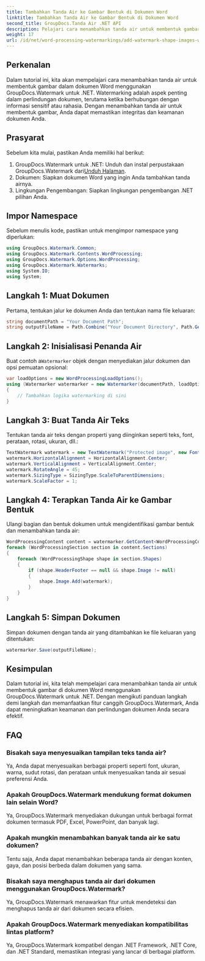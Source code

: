 ```yaml
---
title: Tambahkan Tanda Air ke Gambar Bentuk di Dokumen Word
linktitle: Tambahkan Tanda Air ke Gambar Bentuk di Dokumen Word
second_title: GroupDocs.Tanda Air .NET API
description: Pelajari cara menambahkan tanda air untuk membentuk gambar di dokumen Word menggunakan GroupDocs.Watermark untuk .NET. Tingkatkan keamanan dokumen dengan tutorial ini.
weight: 17
url: /id/net/word-processing-watermarkings/add-watermark-shape-images-word-docs/
---
```

## Perkenalan
Dalam tutorial ini, kita akan mempelajari cara menambahkan tanda air untuk membentuk gambar dalam dokumen Word menggunakan GroupDocs.Watermark untuk .NET. Watermarking adalah aspek penting dalam perlindungan dokumen, terutama ketika berhubungan dengan informasi sensitif atau rahasia. Dengan menambahkan tanda air untuk membentuk gambar, Anda dapat memastikan integritas dan keamanan dokumen Anda.
## Prasyarat
Sebelum kita mulai, pastikan Anda memiliki hal berikut:
1.  GroupDocs.Watermark untuk .NET: Unduh dan instal perpustakaan GroupDocs.Watermark dari[Unduh Halaman](https://releases.groupdocs.com/Watermark/net/).
2. Dokumen: Siapkan dokumen Word yang ingin Anda tambahkan tanda airnya.
3. Lingkungan Pengembangan: Siapkan lingkungan pengembangan .NET pilihan Anda.
## Impor Namespace
Sebelum menulis kode, pastikan untuk mengimpor namespace yang diperlukan:
```csharp
using GroupDocs.Watermark.Common;
using GroupDocs.Watermark.Contents.WordProcessing;
using GroupDocs.Watermark.Options.WordProcessing;
using GroupDocs.Watermark.Watermarks;
using System.IO;
using System;
```
## Langkah 1: Muat Dokumen
Pertama, tentukan jalur ke dokumen Anda dan tentukan nama file keluaran:
```csharp
string documentPath = "Your Document Path";
string outputFileName = Path.Combine("Your Document Directory", Path.GetFileName(documentPath));
```
## Langkah 2: Inisialisasi Penanda Air
 Buat contoh a`Watermarker` objek dengan menyediakan jalur dokumen dan opsi pemuatan opsional:
```csharp
var loadOptions = new WordProcessingLoadOptions();
using (Watermarker watermarker = new Watermarker(documentPath, loadOptions))
{
    // Tambahkan logika watermarking di sini
}
```
## Langkah 3: Buat Tanda Air Teks
Tentukan tanda air teks dengan properti yang diinginkan seperti teks, font, perataan, rotasi, ukuran, dll.:
```csharp
TextWatermark watermark = new TextWatermark("Protected image", new Font("Arial", 8));
watermark.HorizontalAlignment = HorizontalAlignment.Center;
watermark.VerticalAlignment = VerticalAlignment.Center;
watermark.RotateAngle = 45;
watermark.SizingType = SizingType.ScaleToParentDimensions;
watermark.ScaleFactor = 1;
```
## Langkah 4: Terapkan Tanda Air ke Gambar Bentuk
Ulangi bagian dan bentuk dokumen untuk mengidentifikasi gambar bentuk dan menambahkan tanda air:
```csharp
WordProcessingContent content = watermarker.GetContent<WordProcessingContent>();
foreach (WordProcessingSection section in content.Sections)
{
    foreach (WordProcessingShape shape in section.Shapes)
    {
        if (shape.HeaderFooter == null && shape.Image != null)
        {
            shape.Image.Add(watermark);
        }
    }
}
```
## Langkah 5: Simpan Dokumen
Simpan dokumen dengan tanda air yang ditambahkan ke file keluaran yang ditentukan:
```csharp
watermarker.Save(outputFileName);
```

## Kesimpulan
Dalam tutorial ini, kita telah mempelajari cara menambahkan tanda air untuk membentuk gambar di dokumen Word menggunakan GroupDocs.Watermark untuk .NET. Dengan mengikuti panduan langkah demi langkah dan memanfaatkan fitur canggih GroupDocs.Watermark, Anda dapat meningkatkan keamanan dan perlindungan dokumen Anda secara efektif.
## FAQ
### Bisakah saya menyesuaikan tampilan teks tanda air?
Ya, Anda dapat menyesuaikan berbagai properti seperti font, ukuran, warna, sudut rotasi, dan perataan untuk menyesuaikan tanda air sesuai preferensi Anda.
### Apakah GroupDocs.Watermark mendukung format dokumen lain selain Word?
Ya, GroupDocs.Watermark menyediakan dukungan untuk berbagai format dokumen termasuk PDF, Excel, PowerPoint, dan banyak lagi.
### Apakah mungkin menambahkan banyak tanda air ke satu dokumen?
Tentu saja, Anda dapat menambahkan beberapa tanda air dengan konten, gaya, dan posisi berbeda dalam dokumen yang sama.
### Bisakah saya menghapus tanda air dari dokumen menggunakan GroupDocs.Watermark?
Ya, GroupDocs.Watermark menawarkan fitur untuk mendeteksi dan menghapus tanda air dari dokumen secara efisien.
### Apakah GroupDocs.Watermark menyediakan kompatibilitas lintas platform?
Ya, GroupDocs.Watermark kompatibel dengan .NET Framework, .NET Core, dan .NET Standard, memastikan integrasi yang lancar di berbagai platform.